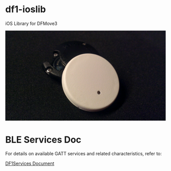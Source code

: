 df1-ioslib
==========

iOS Library for DFMove3

![DF1 black and white](docs/pics/df1_shot1.jpg)


BLE Services Doc
================

For details on available GATT services and related characteristics, refer to:

[DF1Services Document](docs/DF1Services.md)
